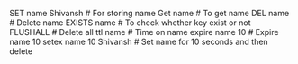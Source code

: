 SET name Shivansh # For storing name
Get name # To get name
DEL name # Delete name
EXISTS name # To check whether key exist or not
FLUSHALL # Delete all
ttl name # Time on name
expire name 10 # Expire name 10
setex name 10 Shivansh # Set name for 10 seconds and then delete